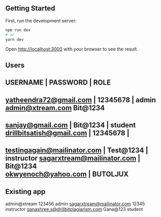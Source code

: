 ## Getting Started

First, run the development server:

```bash
npm run dev
# or
yarn dev
```
Open [http://localhost:3000](http://localhost:3000) with your browser to see the result.

Users
---------------------------------------------------------------------------
USERNAME                    |     PASSWORD             |       ROLE
---------------------------------------------------------------------------
yatheendra72@gmail.com      |     12345678             |       admin
admin@xtream.com                  Bit@1234
---------------------------------------------------------------------------
sanjay@gmail.com            |     Bit@1234             |       student
drillbitsatish@gmail.com    |     12345678             |       
---------------------------------------------------------------------------
testingagain@mailinator.com |     Test@1234            |       instructor
sagarxtream@mailinator.com  |     Bit@1234  
okwyenoch@yahoo.com         |     BUTOLJUX
---------------------------------------------------------------------------

Existing app 
---------------------------------------------------------------------------
admin@xtream                         123456                        admin
sagarxtream@mailinator.com           12345                         instructor
ganashree.s@drillbitplagiarism.com   Gana@123                      student
